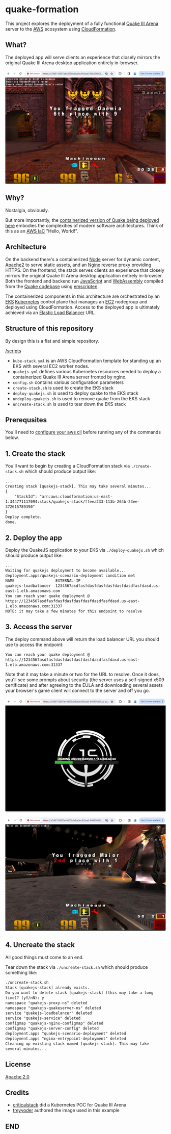 # quake-formation
This project explores the deployment of a fully functional [Quake III Arena](https://en.wikipedia.org/wiki/Quake_III_Arena) server to the [AWS](https://aws.amazon.com/) ecosystem using [CloudFormation](https://aws.amazon.com/cloudformation/).


## What?
The deployed app will serve clients an experience that closely mirrors the original Quake III Arena desktop application entirely in-browser.

![a screenshot of what this project deploys](./screenshot2.jpg)


## Why?
Nostalgia, obviously.

But more importantly, the [containerized version of Quake being deployed here](https://github.com/treyyoder/quakejs-docker) embodies the complexities of modern software architectures. 
Think of this as an [AWS IaC](https://aws.amazon.com/what-is/iac/) "Hello, World!".

## Architecture
On the backend there's a containerized [Node](https://nodejs.org/en) server for dynamic content, [Apache2](https://httpd.apache.org/) to serve static assets, and an [Nginx](https://www.nginx.com/) reverse proxy providing HTTPS. 
On the frontend, the stack serves clients an experience that closely mirrors the original Quake III Arena desktop application entirely in-browser.
Both the frontend and backend run [JavaScript](https://www.javascript.com/) and [WebAssembly](https://webassembly.org/) 
compiled from the [Quake codebase](https://github.com/id-Software/Quake) using [emscripten](https://emscripten.org/).

The containerized components in this architecture are orchestrated by an [EKS](https://aws.amazon.com/eks/) [Kubernetes](https://kubernetes.io/) control plane that manages an [EC2](https://aws.amazon.com/ec2/) nodegroup and deployed using CloudFormation.
Access to the deployed app is ultimately achieved via an [Elastic Load Balancer](https://aws.amazon.com/elasticloadbalancing/) URL.


## Structure of this repository
By design this is a flat and simple repository.

[/scripts](./scripts)
* ```kube-stack.yml``` is an AWS CloudFormation template for standing up an EKS with several EC2 worker nodes.
* ```quakejs.yml``` defines various Kubernetes resources needed to deploy a containerized Quake III Arena server fronted by nginx.
* ```config.sh``` contains various configuration parameters
* ```create-stack.sh``` is used to create the EKS stack
* ```deploy-quakejs.sh``` is used to deploy quake to the EKS stack
* ```undeploy-quakejs.sh``` is used to remove quake from the EKS stack
* ```uncreate-stack.sh``` is used to tear down the EKS stack


## Prerequsites
You'll need to [configure your aws cli](https://docs.aws.amazon.com/cli/latest/userguide/cli-chap-configure.html) before running any of the commands below.


## 1. Create the stack
You'll want to begin by creating a CloudFormation stack via ```./create-stack.sh``` which should produce output like:

```
...
Creating stack [quakejs-stack]. This may take several minutes...
{
    "StackId": "arn:aws:cloudformation:us-east-1:344771117094:stack/quakejs-stack/ffeea233-113b-264b-23ee-372615789390"
}
Deploy complete.
done.
```


## 2. Deploy the app
Deploy the QuakeJS application to your EKS via ```./deploy-quakejs.sh``` which should produce output like:

```
...
Waiting for quakejs deployment to become available...
deployment.apps/quakejs-scenario-deployment condition met
NAME                  EXTERNAL-IP
quakejs-loadbalancer  1234567asdfasfdasfdasfdasfdasfdasdfasfdasd.us-east-1.elb.amazonaws.com
You can reach your quake deployment @ https://1234567asdfasfdasfdasfdasfdasfdasdfasfdasd.us-east-1.elb.amazonaws.com:31337
NOTE: it may take a few minutes for this endpoint to resolve
```


## 3. Access the server
The deploy command above will return the load balancer URL you should use to access the endpoint:
```
You can reach your quake deployment @ https://1234567asdfasfdasfdasfdasfdasfdasdfasfdasd.us-east-1.elb.amazonaws.com:31337
```

Note that it may take a minute or two for the URL to resolve. 
Once it does, you'll see some prompts about security (the server uses a self-signed x509 certificate) and after agreeing to the EULA and 
downloading several assets your browser's game client will connect to the server and off you go.

![a screenshot of what this project deploys](./screenshot1.jpg)

![a screenshot of what this project deploys](./screenshot3.jpg)


## 4. Uncreate the stack
All good things must come to an end. 

Tear down the stack via ```./uncreate-stack.sh``` which should produce something like:
```
./uncreate-stack.sh
Stack [quakejs-stack] already exists.
Do you want to delete stack [quakejs-stack] (this may take a long time)? (yY/nN): y
namespace "quakejs-proxy-ns" deleted
namespace "quakejs-quakeserver-ns" deleted
service "quakejs-loadbalancer" deleted
service "quakejs-service" deleted
configmap "quakejs-nginx-configmap" deleted
configmap "quakejs-server-config" deleted
deployment.apps "quakejs-scenario-deployment" deleted
deployment.apps "nginx-entrypoint-deployment" deleted
Cleaning up existing stack named [quakejs-stack]. This may take several minutes...
```




## License
[Apache 2.0](https://www.apache.org/licenses/LICENSE-2.0.txt)


## Credits

* [criticalstack](https://github.com/criticalstack/quake-kube) did a Kubernetes POC for Quake III Arena
* [treyyoder](https://github.com/treyyoder/quakejs-docker) authored the image used in this example

## END